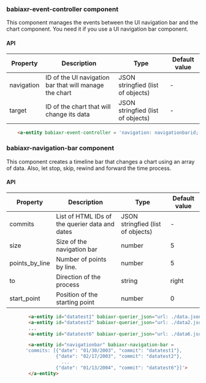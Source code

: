 ### babiaxr-event-controller component

This component manages the events between the UI navigation bar and the chart component. You need it if you use a UI navigation bar component.

#### API

| Property        | Description           | Type   | Default value |
| --------        | -----------           | ----   | ----- |
| navigation         | ID of the UI navigation bar that will manage the chart   | JSON  stringfied (list of objects) | - |
| target          | ID of the chart that will change its data  | JSON stringfied (list of objects) | - |

```html
    <a-entity babiaxr-event-controller = 'navigation: navigationbarid; target: chartid'></a-entity>
```

### babiaxr-navigation-bar component

This component creates a timeline bar that changes a chart using an array of data. Also, let stop, skip, rewind and forward the time process. 

#### API

| Property        | Description           | Type   | Default value |
| --------        | -----------           | ----   | ----- |
| commits          | List of HTML IDs of the querier data and dates  | JSON  stringfied (list of objects) | - |
| size          | Size of the navigation bar   | number | 5 |
| points_by_line          | Number of points by line.    | number | 5 |
| to          | Direction of the process  | string | right |
| start_point          | Position of the starting point  | number | 0 |

```html
        <a-entity id="datatest1" babiaxr-querier_json="url: ./data.json;"></a-entity>
        <a-entity id="datatest2" babiaxr-querier_json="url: ./data2.json;"></a-entity>
        ...
        <a-entity id="datatest6" babiaxr-querier_json="url: ./data6.json;"></a-entity>

        <a-entity id="navigationbar" babiaxr-navigation-bar =
       'commits: [{"date": "01/30/2003", "commit": "datatest1"}, 
                  {"date": "02/17/2003", "commit": "datatest2"},
                    ...
                  {"date": "01/13/2004", "commit": "datatest6"}]'>
        </a-entity>
```